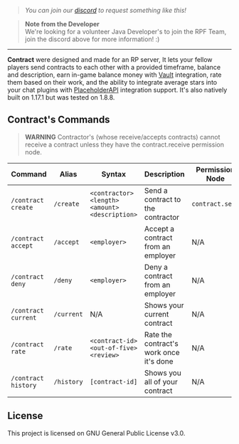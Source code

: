 > *You can join our [discord](https://discord.gg/yGkS3Dh) to request something like this!*

> **Note from the Developer**  
We're looking for a volunteer Java Developer's to join the RPF Team, join the discord above for more information! :)

---
**Contract** were designed and made for an RP server, It lets your fellow players send contracts to each other with a provided timeframe, balance and description, earn in-game balance money with [Vault](https://www.spigotmc.org/resources/vault.34315/) integration, rate them based on their work, and the ability to integrate average stars into your chat plugins with [PlaceholderAPI](https://www.spigotmc.org/resources/placeholderapi.6245/) integration support. It's also natively built on 1.17.1 but was tested on 1.8.8.

## Contract's Commands
> **WARNING** Contractor's (whose receive/accepts contracts) cannot receive a contract unless they have the contract.receive permission node.


| Command | Alias | Syntax | Description | Permission Node |
| ------- | ----- | ------ | ----------- | --------------- |
| `/contract create` | `/create` | `<contractor> <length> <amount> <description>` | Send a contract to the contractor | `contract.send` |
| `/contract accept` | `/accept` | `<employer>` | Accept a contract from an employer | N/A |
| `/contract deny` | `/deny` | `<employer>` | Deny a contract from an employer | N/A |
| `/contract current` | `/current` | N/A | Shows your current contract | N/A |
| `/contract rate` | `/rate` | `<contract-id> <out-of-five> <review>` | Rate the contract's work once it's done | N/A |
| `/contract history` | `/history` | `[contract-id]` | Shows you all of your contract | N/A |

## **License**  
This project is licensed on GNU General Public License v3.0.
